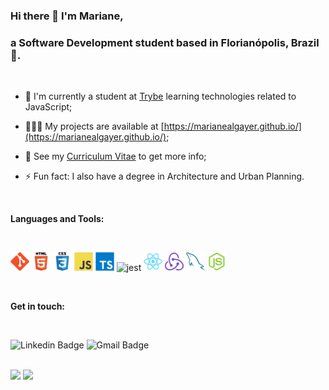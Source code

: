 ### Hi there 👋 I'm Mariane, 
### a Software Development student based in Florianópolis, Brazil 🌴.

<br>

- 🌱 I'm currently a student at [Trybe](https://www.betrybe.com/) learning technologies related to JavaScript;

- 👩🏻‍💻 My projects are available at [https://marianealgayer.github.io/](https://marianealgayer.github.io/);

- 📄 See my [Curriculum Vitae](https://gitconnected.com/marianealgayer/resume) to get more info;

- ⚡ Fun fact: I also have a degree in Architecture and Urban Planning.

<br>

**Languages and Tools:**

<br>

<p align="left">
  <img src="https://raw.githubusercontent.com/devicons/devicon/master/icons/git/git-original.svg" alt="git" width="30" height="30"/>
  <img src="https://raw.githubusercontent.com/devicons/devicon/master/icons/html5/html5-original-wordmark.svg" alt="html5" width="30" height="30"/>
  <img src="https://raw.githubusercontent.com/devicons/devicon/master/icons/css3/css3-original-wordmark.svg" alt="css3" width="30" height="30"/> 
  <img src="https://raw.githubusercontent.com/devicons/devicon/master/icons/javascript/javascript-original.svg" alt="javascript" width="30" height="30"/>
  <img src="https://raw.githubusercontent.com/devicons/devicon/master/icons/typescript/typescript-original.svg" alt="typescript" width="30" height="30"/> 
  <img src="https://www.learnstorybook.com/intro-to-storybook/logo-jest.png" alt="jest" width="30" height="30"/>
  <img src="https://raw.githubusercontent.com/devicons/devicon/master/icons/react/react-original.svg" alt="react" width="30" height="30"/> 
  <img src="https://raw.githubusercontent.com/devicons/devicon/master/icons/redux/redux-original.svg" alt="redux" width="30" height="30"/> 
  <img src="https://raw.githubusercontent.com/devicons/devicon/master/icons/mysql/mysql-original.svg" alt="mysql" width="30" height="30"/>
  <img src="https://raw.githubusercontent.com/devicons/devicon/master/icons/nodejs/nodejs-original.svg" alt="nodejs" width="30" height="30"/>
</p>

<br>

**Get in touch:**

<br>

![Linkedin Badge](https://img.shields.io/badge/-LinkedIn-%230077B5?style=for-the-badge&logo=linkedin&logoColor=whitelink=https://www.linkedin.com/in/mariane-albuquerque-algayer/)
![Gmail Badge](https://img.shields.io/badge/Gmail-D14836?style=for-the-badge&logo=gmail&logoColor=white&link=mailto:marianealgayer@gmail.com)

<br>

<div>
  <img src="https://github-readme-stats.vercel.app/api?username=MarianeAlgayer&count_private=true&show_icons=true&theme=swift&hide_border=true&hide=contribs,issues" height="140"/>
  <img src="https://github-readme-stats.vercel.app/api/top-langs/?username=MarianeAlgayer&layout=compact&count_private=true&show_icons=true&theme=swift&hide=scss&hide_border=true" height="140"/>
</div>
